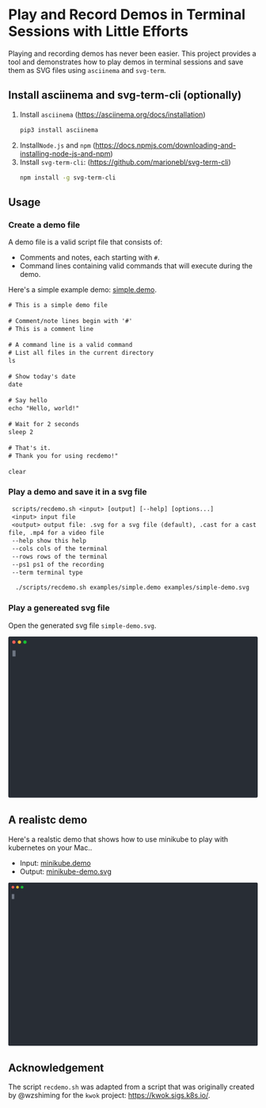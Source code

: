 # Play and Record Demos in Terminal Sessions with Little Efforts
Playing and recording demos has never been easier. This project provides a tool and demonstrates how to play demos in terminal sessions and save them as SVG files using `asciinema` and `svg-term`.

## Install asciinema and svg-term-cli (optionally)
1. Install `asciinema` (https://asciinema.org/docs/installation)
      ```sh
      pip3 install asciinema
      ```
3. Install`Node.js` and `npm` (https://docs.npmjs.com/downloading-and-installing-node-js-and-npm)
4. Install `svg-term-cli`: (https://github.com/marionebl/svg-term-cli)
      ```sh
      npm install -g svg-term-cli
      ```
## Usage
### Create a demo file
A demo file is a valid script file that consists of:
- Comments and notes, each starting with `#`.
- Command lines containing valid commands that will execute during the demo.

Here's a simple example demo: [simple.demo](examples/simple.demo). 

```
# This is a simple demo file

# Comment/note lines begin with '#'
# This is a comment line

# A command line is a valid command
# List all files in the current directory
ls

# Show today's date
date

# Say hello
echo "Hello, world!"

# Wait for 2 seconds
sleep 2

# That's it.
# Thank you for using recdemo!"

clear
```

### Play a demo and save it in a svg file
 ```
  scripts/recdemo.sh <input> [output] [--help] [options...]
  <input> input file
  <output> output file: .svg for a svg file (default), .cast for a cast file, .mp4 for a video file
  --help show this help
  --cols cols of the terminal
  --rows rows of the terminal
  --ps1 ps1 of the recording
  --term terminal type
```
 ```sh
   ./scripts/recdemo.sh examples/simple.demo examples/simple-demo.svg
```

### Play a genereated svg file
Open the generated svg file `simple-demo.svg`.

<p align="center">
  <img width="800" src="examples/simple-demo.svg">
</p>

## A realistc demo 

Here's a realstic demo that shows how to use minikube to play with kubernetes on your Mac..
- Input: [minikube.demo](examples/minikube.demo)
- Output: [minikube-demo.svg](examples/minikube-demo.svg)

<p align="center">
  <img width="800" src="examples/minikube-demo.svg">
</p>

## Acknowledgement

The script `recdemo.sh` was adapted from a script that was originally created by @wzshiming for the `kwok` project: https://kwok.sigs.k8s.io/.
